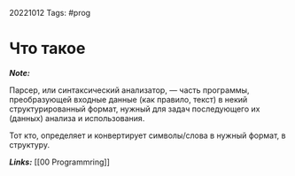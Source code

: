 20221012
Tags: #prog
# Что такое 

***Note:*** 

Парсер, или синтаксический анализатор, — часть программы, преобразующей входные данные (как правило, текст) в некий структурированный формат, нужный для задач последующего их (данных) анализа и использования.

Тот кто, определяет и конвертирует символы/слова в нужный формат, в структуру.

***Links:*** [[00 Programmring]]


